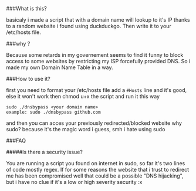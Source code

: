###What is this?

basicaly i made a script that with a domain name will lookup to it's IP thanks to a random website i found using duckduckgo.
Then write it to your /etc/hosts file.


###why ?

Because some retards in my governement seems to find it funny to block access to some websites by restricting my ISP forcefully provided DNS.
So i made my own Domain Name Table in a way.


###How to use it?

first you need to format your /etc/hosts file
add a ```#Hosts```  line and it's good, else it won't work
then chmod u+x the script
and run it this way

```
sudo ./dnsbypass <your domain name>
example: sudo ./dnsbypass github.com
```

and then you can acces your previously redirected/blocked website
why sudo? because it's the magic word i guess, smh i hate using sudo


###FAQ

#####Is there a security issue?

You are running a script you found on internet in sudo, so far it's two lines of code mostly regex.
If for some reasons the website that i trust to redirect me has been compromised well that could be a possible "DNS hijacking", but i have no clue if it's a low or high severity security :x
